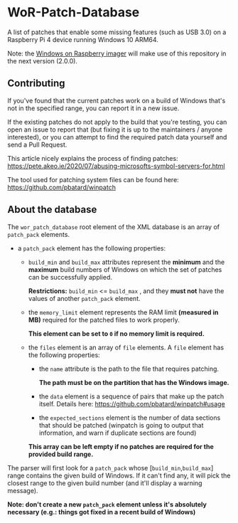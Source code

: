 # WoR-Patch-Database
A list of patches that enable some missing features (such as USB 3.0) on a Raspberry Pi 4 device running Windows 10 ARM64.

Note: the [Windows on Raspberry imager](https://www.worproject.ml) will make use of this repository in the next version (2.0.0).

## Contributing
If you've found that the current patches work on a build of Windows that's not in the specified range, you can report it in a new issue.

If the existing patches do not apply to the build that you're testing, you can open an issue to report that (but fixing it is up to the maintainers / anyone interested), or you can attempt to find the required patch data yourself and send a Pull Request.

This article nicely explains the process of finding patches: https://pete.akeo.ie/2020/07/abusing-microsofts-symbol-servers-for.html

The tool used for patching system files can be found here: https://github.com/pbatard/winpatch

## About the database
The `wor_patch_database` root element of the XML database is an array of `patch_pack` elements.

* a `patch_pack` element has the following properties:

    * `build_min` and `build_max` attributes represent the **minimum** and the **maximum** build numbers of Windows on which the set of patches can be successfully applied.

      **Restrictions:** `build_min` <= `build_max` , and they **must not** have the values of another `patch_pack` element.
      
    * the `memory_limit` element represents the RAM limit **(measured in MB)** required for the patched files to work properly.
       
      **This element can be set to `0` if no memory limit is required.**       
       
    * the `files` element is an array of `file` elements. A `file` element has the following properties:
    
        * the `name` attribute is the path to the file that requires patching.
        
          **The path must be on the partition that has the Windows image.**
        
        * the `data` element is a sequence of pairs that make up the patch itself. Details here: https://github.com/pbatard/winpatch#usage
       
        * the `expected_sections` element is the number of data sections that should be patched (winpatch is going to output that information, and warn if duplicate sections are found)

      **This array can be left empty if no patches are required for the provided build range.**

The parser will first look for a `patch_pack` whose [`build_min`,`build_max`] range contains the given build of Windows.
If it can't find any, it will pick the closest range to the given build number (and it'll display a warning message).

**Note: don't create a new `patch_pack` element unless it's absolutely necessary (e.g.: things got fixed in a recent build of Windows)**
